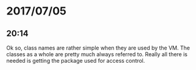 # 2017/07/05

## 20:14

Ok so, class names are rather simple when they are used by the VM. The
classes as a whole are pretty much always referred to. Really all there is
needed is getting the package used for access control.
